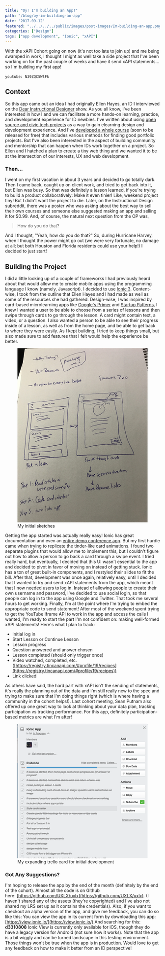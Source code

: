 ```yaml
---
title: "Oy! I'm building an App!"
path: "/blog/oy-im-building-an-app"
date: '2017-09-12'
featured: "../../../../public/images/post-images/Im-building-an-app.png"
categories: ["Design"]
tags: ["app development", "Ionic", "xAPI"]
---
```


With the xAPI Cohort going on now (it's not too late to join up) and me being swamped in work, I thought I might as well take a side project that I've been working on for the past couple of weeks and have it send xAPI statements... so I'm building my first app!

`youtube: N39ZQC5WlFk`

## Context

So this app came out an idea I had originally Ellen Hayes, an ID I interviewed on the [Dear Instructional Designer](https://dearinstructionaldesigner.simplecast.fm/episodes/be5256ab/episode-42-online-course-for-a-student-maker-space-with-ellen-hayes) show. As you all know, I've been interested in how I and we can facilitate a more hands-on learning, practice, and development experience for ID newbies. I've written about using [open source and civic tech projects](http://www.knanthony.com/blog/civic-learning-an-idea-generated-from-torrance-learnings-download-un-conference/) as a way to gain elearning design and development experience. And I've [developed a whole course](https://kristinanthony.withcoach.com/go-design-something-building-your-job-winning-portfolio) (soon to be released for free) that includes various methods for finding good portfolio projects. But I've also been interested in the aspect of building community and mentorship that can happen when IDs work together on a project. So Ellen and I hatched a plan to create a tiny web thing and we wanted it to be at the intersection of our interests, UX and web development.

### Then...

I went on my first vacation in about 3 years and decided to go totally dark. Then I came back, caught up on client work, and tried to get back into it, but Ellen was busy. So that was definitely a lesson learned, if you're trying to build a product collaboratively: Make it even tinier! Like, weekend project tiny! But I didn't want the project to die. Later, on the Instructional Design subreddit, there was a poster who was asking about the best way to sell their own courses and someone else suggested making an app and selling it for $0.99\. And, of course, the natural next question from the OP was,

> How do you do that?

And I thought, "Yeah, how do you do that?" So, during Hurricane Harvey, when I thought the power might go out (we were very fortunate, no damage at all; but both Houston and Florida residents could use your help!) I decided to just start!

## Building the Project

I did a little looking up of a couple of frameworks I had previously heard about that would allow me to create mobile apps using the programming language I know (namely, Javascript). I decided to use [Ionic 3](http://ionicframework.com/). Content-wise, I took from the outline that Ellen Hayes and I had made as well as some of the resources she had gathered. Design-wise, I was inspired by card-based microlearning apps like [Google's Primer](https://itunes.apple.com/us/app/google-primer-learn-marketing-fast/id918628107?mt=8) and [Startup Patterns.](https://itunes.apple.com/us/app/startup-patterns-bite-sized-startup-lessons/id1142253405?mt=8) I knew I wanted a user to be able to choose from a series of lessons and then swipe through cards to go through the lesson. A card might contain text, a video, or a question. I also wanted a person to be able to see their progress inside of a lesson, as well as from the home page, and be able to get back to where they were easily. As I kept building, I tried to keep things small, but also made sure to add features that I felt would help the experience be better.
<figure>
    <img src="../../../../public/images/post-images/app_sketch.jpg" alt="app sketches" />
    <figcaption>My initial sketches</figcaption>
</figure>

Getting the app started was actually really easy! Ionic has great documentation and even an [entire demo conference app](https://github.com/ionic-team/ionic-conference-app). But my first hurdle came when trying to replicate the tinder-like card animations. I found two separate plugins that would allow me to implement this, but I couldn't figure out how to allow a person to go back a card through a swipe event. I tried really hard, but eventually, I decided that this UI wasn't essential to the app and decided to pivot in favor of moving on instead of getting stuck. Ionic has a ton of great built-in components, and I restyled their slides to fit the bill. After that, development was once again, relatively easy, until I decided that I wanted to try and send xAPI statements from the app, which meant that I now needed users to log in. Instead of allowing people to create their own username and password, I've decided to use social login, so that people can log in to the app using Google and Twitter. That took me several hours to get working. Finally, I'm at the point where I'm trying to embed the appropriate code to send statement! After most of the weekend spent trying to get the YouTube Iframe API to work in the app and access the calls I wanted, I'm ready to start the part I'm not confident on: making well-formed xAPI statements! Here's what I plan to track:

*   Initial log in
*   Start Lesson or Continue Lesson
*   Lesson progress
*   Question answered and answer chosen
*   Lesson completed (should only trigger once)
*   <span class="s1">Video watched, completed, etc. ([https://registry.tincanapi.com/#profile/19/recipes](https://registry.tincanapi.com/#profile/19/recipes))</span>
*   Link clicked

As others have said, the hard part with xAPI isn't the sending of statements, it's really the planning out of the data and I'm still really new to the spec and trying to make sure that I'm doing things right (which is where having a community in the cohort helps!). Last cohort meeting, Sean Putnam also offered up one great way to look at thinking about your data plan, tracking participation vs tracking performance. For this app, definitely participation-based metrics are what I'm after!

<figure>
    <img src="../../../../public/images/post-images/Screen-Shot-2017-09-11-at-6.31.04-PM.png" alt="Trello board card" />
    <figcaption>My expanding trello card for initial development</figcaption>
</figure>

### Got Any Suggestions?

I'm hoping to release the app by the end of the month (definitely by the end of the cohort). Almost all the code is on Github here: [https://github.com/UXLX/uxlx](https://github.com/UXLX/uxlx). (I haven't shared any of the assets (they're copyrighted) and I've also not shared my LRS set up as it contains the credentials). Also, if you want to checkout an alpha version of the app, and give me feedback, you can do so like this: You can view the app in its current form by downloading this app: [https://view.ionic.io/](https://view.ionic.io/) And searching for this: **d3310808** Ionic View is currently only available for iOS, though they do have a legacy version for Android (not sure how it works). Note that the app is a bit wiggly and can be turned landscape in this testing environment. Those things won't be true when the app is in production. Would love to get any feedback on how to make it better from an ID perspective!
